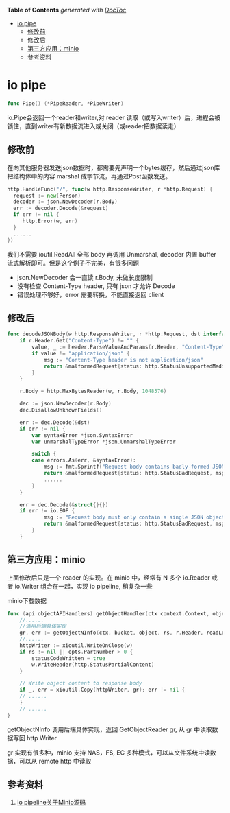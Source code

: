 <!-- START doctoc generated TOC please keep comment here to allow auto update -->
<!-- DON'T EDIT THIS SECTION, INSTEAD RE-RUN doctoc TO UPDATE -->
**Table of Contents**  *generated with [DocToc](https://github.com/thlorenz/doctoc)*

- [io pipe](#io-pipe)
  - [修改前](#%E4%BF%AE%E6%94%B9%E5%89%8D)
  - [修改后](#%E4%BF%AE%E6%94%B9%E5%90%8E)
  - [第三方应用：minio](#%E7%AC%AC%E4%B8%89%E6%96%B9%E5%BA%94%E7%94%A8minio)
  - [参考资料](#%E5%8F%82%E8%80%83%E8%B5%84%E6%96%99)

<!-- END doctoc generated TOC please keep comment here to allow auto update -->

# io pipe


```go
func Pipe() (*PipeReader, *PipeWriter)
```

io.Pipe会返回一个reader和writer,对 reader 读取（或写入writer）后，进程会被锁住，直到writer有新数据流进入或关闭（或reader把数据读走）

## 修改前
在向其他服务器发送json数据时，都需要先声明一个bytes缓存，然后通过json库把结构体中的内容 marshal 成字节流，再通过Post函数发送。

```go
http.HandleFunc("/", func(w http.ResponseWriter, r *http.Request) {
  request := new(Person)
  decoder := json.NewDecoder(r.Body)
  err := decoder.Decode(&request)
  if err != nil {
     http.Error(w, err)
  }
  ......
})
```

我们不需要 ioutil.ReadAll 全部 body 再调用 Unmarshal, decoder 内置 buffer 流式解析即可。但是这个例子不完美，有很多问题
- json.NewDecoder 会一直读 r.Body, 未做长度限制
- 没有检查 Content-Type header, 只有 json 才允许 Decode
- 错误处理不够好，error 需要转换，不能直接返回 client

## 修改后
```go
func decodeJSONBody(w http.ResponseWriter, r *http.Request, dst interface{}) error {
    if r.Header.Get("Content-Type") != "" {
        value, _ := header.ParseValueAndParams(r.Header, "Content-Type")
        if value != "application/json" {
            msg := "Content-Type header is not application/json"
            return &malformedRequest{status: http.StatusUnsupportedMediaType, msg: msg}
        }
    }

    r.Body = http.MaxBytesReader(w, r.Body, 1048576)

    dec := json.NewDecoder(r.Body)
    dec.DisallowUnknownFields()

    err := dec.Decode(&dst)
    if err != nil {
        var syntaxError *json.SyntaxError
        var unmarshalTypeError *json.UnmarshalTypeError

        switch {
        case errors.As(err, &syntaxError):
            msg := fmt.Sprintf("Request body contains badly-formed JSON (at position %d)", syntaxError.Offset)
            return &malformedRequest{status: http.StatusBadRequest, msg: msg}
            ......
        }
    }

	err = dec.Decode(&struct{}{})
	if err != io.EOF {
            msg := "Request body must only contain a single JSON object"
            return &malformedRequest{status: http.StatusBadRequest, msg: msg}
        }
    }
```


## 第三方应用：minio 

上面修改后只是一个 reader 的实现。在 minio 中，经常有 N 多个 io.Reader 或者 io.Writer 组合在一起，实现 io pipeline, 稍复杂一些


minio下载数据
```go
func (api objectAPIHandlers) getObjectHandler(ctx context.Context, objectAPI ObjectLayer, bucket, object string, w http.ResponseWriter, r *http.Request) {
    //......
    //调用后端具体实现
    gr, err := getObjectNInfo(ctx, bucket, object, rs, r.Header, readLock, opts)
    //......
    httpWriter := xioutil.WriteOnClose(w)
    if rs != nil || opts.PartNumber > 0 {
        statusCodeWritten = true
        w.WriteHeader(http.StatusPartialContent)
    }

    // Write object content to response body
    if _, err = xioutil.Copy(httpWriter, gr); err != nil {
    // ......
    }
    // ......
}
```

getObjectNInfo 调用后端具体实现，返回 GetObjectReader gr, 从 gr 中读取数据写回 http Writer

gr 实现有很多种，minio 支持 NAS，FS, EC 多种模式，可以从文件系统中读数据，可以从 remote http 中读取


## 参考资料
1. [io pipeline关于Minio源码](https://mp.weixin.qq.com/s/b_FBTSMZtAw0KqE_3mnMew)